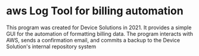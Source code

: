 # aws Log Tool for billing automation

This program was created for Device Solutions in 2021. It provides a simple GUI for the automation of formatting billing data. The program interacts with AWS, sends a confirmation email, and commits a backup to the Device Solution's internal repository system
